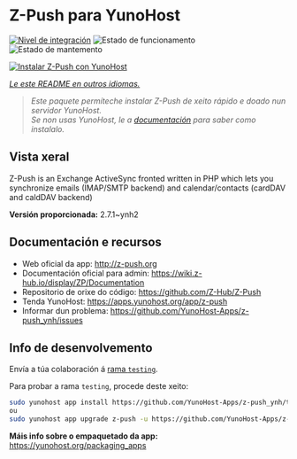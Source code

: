 <!--
NOTA: Este README foi creado automáticamente por <https://github.com/YunoHost/apps/tree/master/tools/readme_generator>
NON debe editarse manualmente.
-->

# Z-Push para YunoHost

[![Nivel de integración](https://dash.yunohost.org/integration/z-push.svg)](https://dash.yunohost.org/appci/app/z-push) ![Estado de funcionamento](https://ci-apps.yunohost.org/ci/badges/z-push.status.svg) ![Estado de mantemento](https://ci-apps.yunohost.org/ci/badges/z-push.maintain.svg)

[![Instalar Z-Push con YunoHost](https://install-app.yunohost.org/install-with-yunohost.svg)](https://install-app.yunohost.org/?app=z-push)

*[Le este README en outros idiomas.](./ALL_README.md)*

> *Este paquete permíteche instalar Z-Push de xeito rápido e doado nun servidor YunoHost.*  
> *Se non usas YunoHost, le a [documentación](https://yunohost.org/install) para saber como instalalo.*

## Vista xeral

Z-Push is an Exchange ActiveSync fronted written in PHP which lets you synchronize emails (IMAP/SMTP backend) and calendar/contacts (cardDAV and caldDAV backend)


**Versión proporcionada:** 2.7.1~ynh2
## Documentación e recursos

- Web oficial da app: <http://z-push.org>
- Documentación oficial para admin: <https://wiki.z-hub.io/display/ZP/Documentation>
- Repositorio de orixe do código: <https://github.com/Z-Hub/Z-Push>
- Tenda YunoHost: <https://apps.yunohost.org/app/z-push>
- Informar dun problema: <https://github.com/YunoHost-Apps/z-push_ynh/issues>

## Info de desenvolvemento

Envía a túa colaboración á [rama `testing`](https://github.com/YunoHost-Apps/z-push_ynh/tree/testing).

Para probar a rama `testing`, procede deste xeito:

```bash
sudo yunohost app install https://github.com/YunoHost-Apps/z-push_ynh/tree/testing --debug
ou
sudo yunohost app upgrade z-push -u https://github.com/YunoHost-Apps/z-push_ynh/tree/testing --debug
```

**Máis info sobre o empaquetado da app:** <https://yunohost.org/packaging_apps>

